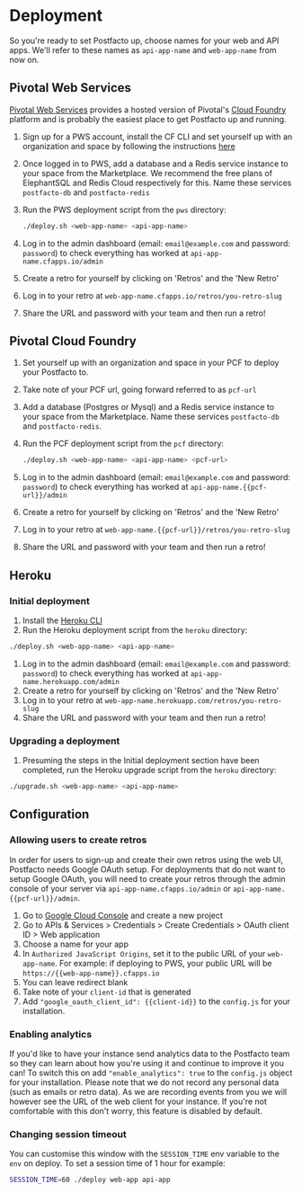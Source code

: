 # Deployment

So you're ready to set Postfacto up, choose names for your web and API apps. We'll refer to these names as `api-app-name` and `web-app-name` from now on.

## Pivotal Web Services

[Pivotal Web Services](https://run.pivotal.io) provides a hosted version of Pivotal's [Cloud Foundry](https://pivotal.io/platform) platform and is probably the easiest place to get Postfacto up and running.

1. Sign up for a PWS account, install the CF CLI and set yourself up with an organization and space by following the instructions [here](https://docs.run.pivotal.io/starting/)
1. Once logged in to PWS, add a database and a Redis service instance to your space from the Marketplace. We recommend the free plans of ElephantSQL and Redis Cloud respectively for this. Name these services `postfacto-db` and `postfacto-redis`
1. Run the PWS deployment script from the `pws` directory:

    ```bash
    ./deploy.sh <web-app-name> <api-app-name>
    ```
1. Log in to the admin dashboard (email: `email@example.com` and password: `password`) to check everything has worked at `api-app-name.cfapps.io/admin`
1. Create a retro for yourself by clicking on 'Retros' and the 'New Retro'
1. Log in to your retro at `web-app-name.cfapps.io/retros/you-retro-slug`
1. Share the URL and password with your team and then run a retro!

## Pivotal Cloud Foundry

1. Set yourself up with an organization and space in your PCF to deploy your Postfacto to.
1. Take note of your PCF url, going forward referred to as `pcf-url`
1. Add a database (Postgres or Mysql) and a Redis service instance to your space from the Marketplace. Name these services `postfacto-db` and `postfacto-redis`.
1. Run the PCF deployment script from the `pcf` directory:

    ```bash
    ./deploy.sh <web-app-name> <api-app-name> <pcf-url>
    ```
1. Log in to the admin dashboard (email: `email@example.com` and password: `password`) to check everything has worked at `api-app-name.{{pcf-url}}/admin`
1. Create a retro for yourself by clicking on 'Retros' and the 'New Retro'
1. Log in to your retro at `web-app-name.{{pcf-url}}/retros/you-retro-slug`
1. Share the URL and password with your team and then run a retro!


## Heroku

### Initial deployment

1. Install the [Heroku CLI](https://devcenter.heroku.com/articles/heroku-cli)
1. Run the Heroku deployment script from the `heroku` directory:

  ```bash
  ./deploy.sh <web-app-name> <api-app-name>
  ```
1. Log in to the admin dashboard (email: `email@example.com` and password: `password`) to check everything has worked at `api-app-name.herokuapp.com/admin`
1. Create a retro for yourself by clicking on 'Retros' and the 'New Retro'
1. Log in to your retro at `web-app-name.herokuapp.com/retros/you-retro-slug`
1. Share the URL and password with your team and then run a retro!

### Upgrading a deployment

1. Presuming the steps in the Initial deployment section have been completed, run the Heroku upgrade script from the `heroku` directory:
  ```bash
  ./upgrade.sh <web-app-name> <api-app-name>
  ```

## Configuration

### Allowing users to create retros

In order for users to sign-up and create their own retros using the web UI, Postfacto needs Google OAuth setup.
For deployments that do not want to setup Google OAuth, you will need to create your retros through the admin console of your server via
`api-app-name.cfapps.io/admin` or `api-app-name.{{pcf-url}}/admin`.

1. Go to [Google Cloud Console](https://console.cloud.google.com) and
   create a new project
1. Go to APIs & Services > Credentials > Create Credentials > OAuth client ID > Web application
1. Choose a name for your app
1. In `Authorized JavaScript Origins`, set it to the public URL of your `web-app-name`.  For example: if deploying to PWS, your public URL will be `https://{{web-app-name}}.cfapps.io`
1. You can leave redirect blank
1. Take note of your `client-id` that is generated
1. Add `"google_oauth_client_id": {{client-id}}` to the `config.js` for your installation.

### Enabling analytics

If you'd like to have your instance send analytics data to the Postfacto team so they can learn about how you're using it and continue to improve it you can! To switch this on add `"enable_analytics": true` to the `config.js` object for your installation. Please note that we do not record any personal data (such as emails or retro data). As we are recording events from you we will however see the URL of the web client for your instance. If you're not comfortable with this don't worry, this feature is disabled by default.

### Changing session timeout

You can customise this window with the `SESSION_TIME` env variable to the `env` on deploy. To set a session time of 1 hour for example:

```bash
SESSION_TIME=60 ./deploy web-app api-app
```
